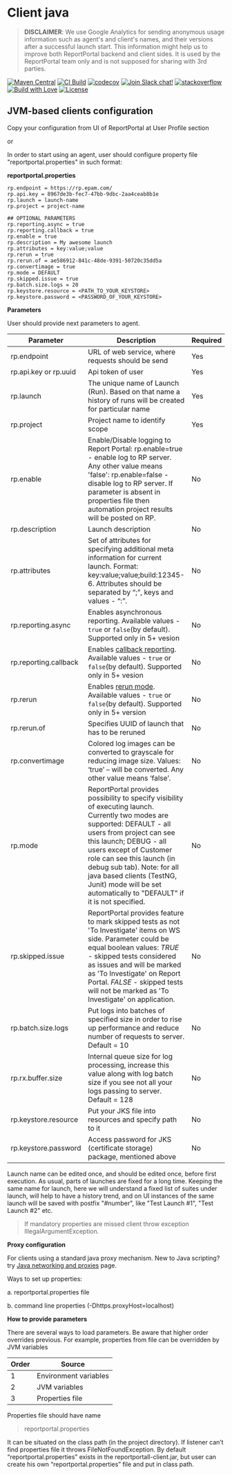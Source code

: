 # Client java

> **DISCLAIMER**: We use Google Analytics for sending anonymous usage information such as agent's and client's names, and their versions
> after a successful launch start. This information might help us to improve both ReportPortal backend and client sides. It is used by the
> ReportPortal team only and is not supposed for sharing with 3rd parties.

[![Maven Central](https://img.shields.io/maven-central/v/com.epam.reportportal/client-java.svg?label=Maven%20Central)](https://search.maven.org/search?q=g:%22com.epam.reportportal%22%20AND%20a:%22client-java%22)
[![CI Build](https://github.com/reportportal/client-java/actions/workflows/ci.yml/badge.svg)](https://github.com/reportportal/client-java/actions/workflows/ci.yml)
[![codecov](https://codecov.io/gh/reportportal/client-java/branch/master/graph/badge.svg?token=IVTys0o4JT)](https://codecov.io/gh/reportportal/client-java)
[![Join Slack chat!](https://reportportal-slack-auto.herokuapp.com/badge.svg)](https://reportportal-slack-auto.herokuapp.com)
[![stackoverflow](https://img.shields.io/badge/reportportal-stackoverflow-orange.svg?style=flat)](http://stackoverflow.com/questions/tagged/reportportal)
[![Build with Love](https://img.shields.io/badge/build%20with-❤%EF%B8%8F%E2%80%8D-lightgrey.svg)](http://reportportal.io?style=flat)
[![License](https://img.shields.io/badge/License-Apache%202.0-blue.svg)](https://opensource.org/licenses/Apache-2.0)

## JVM-based clients configuration

Copy your configuration from UI of ReportPortal at User Profile section

or

In order to start using an agent, user should configure property file
"reportportal.properties" in such format:

**reportportal.properties**

```properties
rp.endpoint = https://rp.epam.com/
rp.api.key = 8967de3b-fec7-47bb-9dbc-2aa4ceab8b1e
rp.launch = launch-name
rp.project = project-name

## OPTIONAL PARAMETERS
rp.reporting.async = true
rp.reporting.callback = true
rp.enable = true
rp.description = My awesome launch
rp.attributes = key:value;value
rp.rerun = true
rp.rerun.of = ae586912-841c-48de-9391-50720c35dd5a
rp.convertimage = true
rp.mode = DEFAULT
rp.skipped.issue = true
rp.batch.size.logs = 20
rp.keystore.resource = <PATH_TO_YOUR_KEYSTORE>
rp.keystore.password = <PASSWORD_OF_YOUR_KEYSTORE>
```


**Parameters**

User should provide next parameters to agent.

| **Parameter**                            | **Description**      | **Required**|
|------------------------------------------|----------------------|-------------|
|rp.endpoint                               |URL of web service, where requests should be send |Yes |
|rp.api.key or rp.uuid                     |Api token of user     |Yes |
|rp.launch                                 |The unique name of Launch (Run). Based on that name a history of runs will be created for particular name |Yes |
|rp.project                                |Project name to identify scope |Yes |
|rp.enable                                 |Enable/Disable logging to Report Portal: rp.enable=true - enable log to RP server.  Any other value means 'false': rp.enable=false - disable log to RP server.  If parameter is absent in  properties file then automation project results will be posted on RP. |No |
|rp.description                            |Launch description    |No |
|rp.attributes                             |Set of attributes for specifying additional meta information for current launch. Format: key:value;value;build:12345-6. Attributes should be separated by “;”, keys and values - “:”. |No |
|rp.reporting.async                        |Enables asynchronous reporting. Available values - `true` or `false`(by default). Supported only in 5+ vesion |No |
|rp.reporting.callback                     |Enables [callback reporting](https://github.com/reportportal/client-java/wiki/Callback-reporting-usefulness). Available values - `true` or `false`(by default). Supported only in 5+ vesion |No |
|rp.rerun                                  |Enables [rerun mode](https://github.com/reportportal/documentation/blob/master/src/md/src/DevGuides/rerun.md). Available values - `true` or `false`(by default). Supported only in 5+ version | No |
|rp.rerun.of                               |Specifies UUID of launch that has to be reruned |No |
|rp.convertimage                           |Colored log images can be converted to grayscale for reducing image size. Values: ‘true’ – will be converted. Any other value means ‘false’. |No |
|rp.mode                                   |ReportPortal provides possibility to specify visibility of executing launch. Currently two modes are supported: DEFAULT  - all users from project can see this launch; DEBUG - all users except of Customer role can see this launch (in debug sub tab). Note: for all java based clients (TestNG, Junit) mode will be set automatically to "DEFAULT" if it is not specified. |No |
|rp.skipped.issue                          |ReportPortal provides feature to mark skipped tests as not 'To Investigate' items on WS side. Parameter could be equal boolean values: *TRUE* - skipped tests considered as issues and will be marked as 'To Investigate' on Report Portal. *FALSE* - skipped tests will not be marked as 'To Investigate' on application. |No |
|rp.batch.size.logs                        | Put logs into batches of specified size in order to rise up performance and reduce number of requests to server. Default = 10 |No |
|rp.rx.buffer.size                         | Internal queue size for log processing, increase this value along with log batch size if you see not all your logs passing to server. Default = 128 |No |
|rp.keystore.resource                      |Put your JKS file into resources and specify path to it | No|
|rp.keystore.password                      |Access password for JKS (certificate storage) package, mentioned above |No |

Launch name can be edited once, and should be edited once, before first
execution. As usual, parts of launches are fixed for a long time. Keeping the
same name for launch, here we will understand a fixed list of suites under
launch, will help to have a history trend, and on UI instances of the same
launch will be saved with postfix "\#number", like "Test Launch \#1", "Test
Launch \#2" etc.

>   If mandatory properties are missed client throw exception
>   IllegalArgumentException.

**Proxy configuration**

For clients using a standard java proxy mechanism. New to Java scripting? try [Java networking and proxies](<http://docs.oracle.com/javase/8/docs/technotes/guides/net/proxies.html>) page.

Ways to set up properties:

a. reportportal.properties file

b. command line properties (-Dhttps.proxyHost=localhost)

**How to provide parameters**

There are several ways to load parameters. Be aware that higher order overrides previous. 
For example, properties from file can be overridden by JVM variables

| Order | Source
|-------| ----------------------|
| 1     | Environment variables |
| 2     | JVM variables         |
| 3     | Properties file       |


Properties file should have name 

> reportportal.properties
>

It can be situated on the class path (in the project directory). 
If listener can’t find properties file it throws FileNotFoundException. 
By default “reportportal.properties” exists in the reportportall-client.jar, 
but user can create his own “reportportal.properties” file and put in class path.

